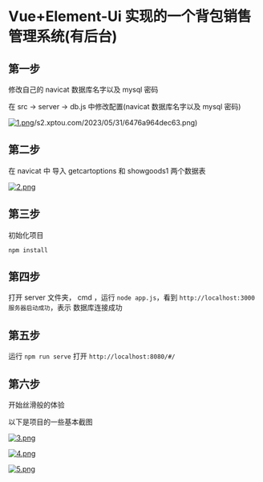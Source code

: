 # Vue+Element-Ui 实现的一个背包销售管理系统(有后台)
## 第一步

修改自己的 navicat 数据库名字以及 mysql 密码

在 src -> server -> db.js 中修改配置(navicat 数据库名字以及 mysql 密码)

[![1.png](https://img1.imgtp.com/2023/06/26/Gx49M3ag.png)](https://img1.imgtp.com/2023/06/26/Gx49M3ag.png)/s2.xptou.com/2023/05/31/6476a964dec63.png)

## 第二步
在 navicat 中 导入 getcartoptions  和 showgoods1 两个数据表

[![2.png](https://img1.imgtp.com/2023/06/26/NPOyU6cg.png)](https://img1.imgtp.com/2023/06/26/NPOyU6cg.png)

## 第三步

初始化项目

``` 
npm install
```

## 第四步

打开 server 文件夹， cmd ，运行 `node app.js`，看到 `http://localhost:3000 服务器启动成功`，表示 数据库连接成功

## 第五步

运行 `npm run serve` 打开 `http://localhost:8080/#/`

## 第六步

开始丝滑般的体验

以下是项目的一些基本截图

[![3.png](https://img1.imgtp.com/2023/06/26/7O17cNLH.png)](https://img1.imgtp.com/2023/06/26/7O17cNLH.png)

[![4.png](https://img1.imgtp.com/2023/06/26/fFSLiv29.png)](https://img1.imgtp.com/2023/06/26/fFSLiv29.png)

[![5.png](https://img1.imgtp.com/2023/06/26/3FuANh6M.png)](https://img1.imgtp.com/2023/06/26/3FuANh6M.png)



